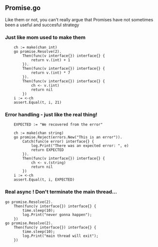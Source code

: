 ## Promise.go

Like them or not, you can't really argue that Promises have not sometimes been a useful and succesful strategy

### Just like mom used to make them

```golang
	ch := make(chan int)
	go promise.Resolve(2).
		Then(func(v interface{}) interface{} {
			return v.(int) + 1
		}).
		Then(func(v interface{}) interface{} {
			return v.(int) * 7
		}).
		Then(func(v interface{}) interface{} {
			ch <- v.(int)
			return nil
		})
	i := <-ch
	assert.Equal(t, i, 21)
```


### Error handling - just like the real thing!

```golang
	EXPECTED := "We recovered from the error"

	ch := make(chan string)
	go promise.Reject(errors.New("This is an error")).
		Catch(func(e error) interface{} {
			log.Print("There was an expected error: ", e)
			return EXPECTED
		}).
		Then(func(v interface{}) interface{} {
			ch <- v.(string)
			return nil
		})
	i := <-ch
	assert.Equal(t, i, EXPECTED)
```

### Real async ! Don't terminate the main thread...

```golang
go promise.Resolve(2).
    Then(func(v interface{}) interface{} {
        time.sleep(10);
        log.Print("never gonna happen");
    })
go promise.Resolve(2).
    Then(func(v interface{}) interface{} {
        time.sleep(10);
        log.Print("main thread will exit");
    })
```